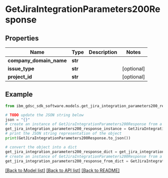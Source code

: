 # GetJiraIntegrationParameters200Response


## Properties

Name | Type | Description | Notes
------------ | ------------- | ------------- | -------------
**company_domain_name** | **str** |  | 
**issue_type** | **str** |  | [optional] 
**project_id** | **str** |  | [optional] 

## Example

```python
from ibm_gdsc_sdk_software.models.get_jira_integration_parameters200_response import GetJiraIntegrationParameters200Response

# TODO update the JSON string below
json = "{}"
# create an instance of GetJiraIntegrationParameters200Response from a JSON string
get_jira_integration_parameters200_response_instance = GetJiraIntegrationParameters200Response.from_json(json)
# print the JSON string representation of the object
print(GetJiraIntegrationParameters200Response.to_json())

# convert the object into a dict
get_jira_integration_parameters200_response_dict = get_jira_integration_parameters200_response_instance.to_dict()
# create an instance of GetJiraIntegrationParameters200Response from a dict
get_jira_integration_parameters200_response_from_dict = GetJiraIntegrationParameters200Response.from_dict(get_jira_integration_parameters200_response_dict)
```
[[Back to Model list]](../README.md#documentation-for-models) [[Back to API list]](../README.md#documentation-for-api-endpoints) [[Back to README]](../README.md)


